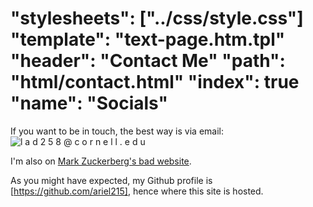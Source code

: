 "stylesheets": ["../css/style.css"]
"template": "text-page.htm.tpl"
"header": "Contact Me"
"path": "html/contact.html" 
"index": true
"name": "Socials"
===

If you want to be in touch, the best way is via email: 
![l a d 2 5 8 @ c o r n e l l . e d u](../images/email.png)

I'm also on [Mark Zuckerberg's bad website](https://facebook.com/ariel.davis.215).

As you might have expected, my Github profile is [https://github.com/ariel215],
hence where this site is hosted.

